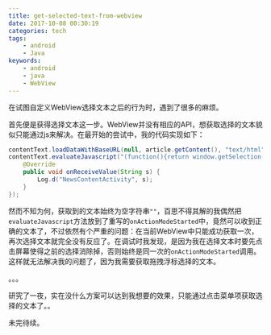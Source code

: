 ```yaml
---
title: get-selected-text-from-webview
date: 2017-10-08 00:30:19
categories: tech
tags:
    - android
    - Java
keywords:
    - android
    - java
    - WebView
---
```


在试图自定义WebView选择文本之后的行为时，遇到了很多的麻烦。

首先便是获得选择文本这一步。WebView并没有相应的API，想获取选择的文本貌似只能通过js来解决。在最开始的尝试中，我的代码实现如下：
```java
contentText.loadDataWithBaseURL(null, article.getContent(), "text/html", "UTF-8", null);
contentText.evaluateJavascript("(function(){return window.getSelection().toString()})()", new ValueCallback<String>() {
    @Override
    public void onReceiveValue(String s) {
        Log.d("NewsContentActivity", s);
    }
});
```

然而不知为何，获取到的文本始终为空字符串`""`，百思不得其解的我偶然把`evaluateJavascript`方法放到了重写的`onActionModeStarted`中，竟然可以收到正确的文本了，不过依然有个严重的问题：在当前WebView中只能成功获取一次，再次选择文本就完全没有反应了。在调试时我发现，是因为我在选择文本时要先点击屏幕使得之前的选择消除掉，否则始终是同一次的`onActionModeStarted`调用。这样就无法解决我的问题了，因为我需要获取拖拽浮标选择的文本。

。。。

研究了一夜，实在没什么方案可以达到我想要的效果，只能通过点击菜单项获取选择的文本了。。

未完待续。
<!--stackedit_data:
eyJoaXN0b3J5IjpbMTQyMzQxNjI1OCw4MjkyODg4ODNdfQ==
-->